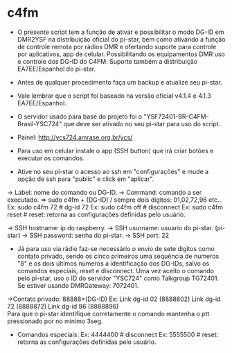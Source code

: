 # c4fm
* O presente script tem a função de ativar e possibilitar o modo DG-ID em DMR2YSF na distribuição oficial do pi-star, bem como ativando a função de controle remota por rádios DMR e ofertando suporte para controle por aplicativos, app de celular. Possibilitando os equipamentos DMR uso e controle dos DG-ID do C4FM. Suporte também a distribuição EA7EE/Espanhol do pi-star.

* Antes de qualquer procedimento faça um backup e atualize seu pi-star. 
* Vale lembrar que o script foi baseado na versão oficial v4.1.4 e 4.1.3 EA7EE/Espanhol.
* O servidor usado para base do projeto foi o "YSF72401-BR-C4FM-Brasil-YSC724" que deve ser ativado no seu pi-star para uso do script.
* Painel: http://ycs724.amrase.org.br/ycs/

* Para uso em celular instale o app (SSH button) que irá criar botões e executar os comandos.
* Ative no seu pi-star o acesso ao ssh em "configurações" e mude a opção de ssh para "public" e click em "aplicar".

-> Label: nome do comando ou DG-ID.
-> Command: comando a ser executado. => sudo c4fm + (DG-ID)  / sempre dois digitos: 01,02,72,96 etc...  
Ex: sudo c4fm 72          # dg-id 72
Ex: sudo c4fm off         # disconnect 
Ex: sudo c4fm reset       # reset: retorna as configurações definidas pelo usuário.

-> SSH hostname: ip do raspberry.
-> SSH usurname: usuario do pi-star. (pi-star)
-> SSH password: senha do pi-star.
-> SSH port: 22


* Já para uso via rádio faz-se necessário o envio de sete digitos como contato privado, sendo os cinco primeiros uma sequência de numeros "8" e os dois últimos números a identificação dos DG-IDs, salvo os comandos especiais, reset e disconnect. Uma vez aceito o comando pelo pi-star, uso o ID do servidor "YSC724" como Talkgroup TG72401. Se estiver usando DMRGateway: 7072401.

->Contato privado:  88888+(DG-ID)
Ex: 
Link dg-id 02 (8888802)
Link dg-id 72 (8888872) 
Link dg-id 96 (8888896)    
Para que o pi-star identifique corretamente o comando mantenha o ptt pressionado por no mínimo 3seg.

* Comandos especiais:
Ex: 4444400    # disconnect
Ex: 5555500    # reset: retorna as configurações definidas pelo usuário.




